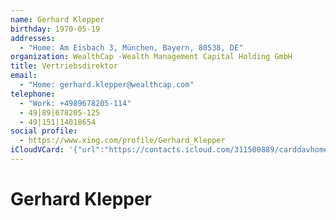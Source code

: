```yaml
---
name: Gerhard Klepper
birthday: 1970-05-19
addresses:
  - "Home: Am Eisbach 3, München, Bayern, 80538, DE"
organization: WealthCap -Wealth Management Capital Holding GmbH
title: Vertriebsdirektor
email:
  - "Home: gerhard.klepper@wealthcap.com"
telephone:
  - "Work: +4989678205-114"
  - 49|89|678205-125
  - 49|151|14018654
social profile:
  - https://www.xing.com/profile/Gerhard_Klepper
iCloudVCard: '{"url":"https://contacts.icloud.com/311500889/carddavhome/card/YmNmODBmMTgtMGU4NS00M2FmLWE2YzQtYmY1MGY1ZWY0MzJi.vcf","etag":"\"kmfhegws\"","data":"BEGIN:VCARD\r\nVERSION:3.0\r\nFN:\r\nN:Klepper;Gerhard;;;\r\nUID:bcf80f18-0e85-43af-a6c4-bf50f5ef432b\r\nBDAY;VALUE=date:1970-05-19\r\nADR;TYPE=HOME:;;Am Eisbach 3;München;Bayern;80538;DE;\r\nWP1.X-ABLABEL:Work\r\nWP2.X-ABLABEL:Work\r\nWP3.X-ABLABEL:Work\r\nWP4.X-ABLABEL:Work\r\nitem0.X-ABLABEL:xing\r\nPRODID:ez-vcard 0.9.13-fc\r\nREV:2025-04-03T22:06:21Z\r\nORG:WealthCap -Wealth Management Capital Holding GmbH;\r\nTITLE:Vertriebsdirektor\r\nEMAIL;TYPE=HOME:gerhard.klepper@wealthcap.com\r\nPHOTO;VALUE=uri:https://gateway.icloud.com/contacts/311500889/ck/card/46d41\r\n dd42d10162979fd0bc59df2a63d\r\nTEL;TYPE=WORK:+4989678205-114\r\nTEL:49|89|678205-125\r\nTEL:49|151|14018654\r\nitem0.X-SOCIALPROFILE;X-USER=Gerhard_Klepper:https://www.xing.com/profile/G\r\n erhard_Klepper\r\nEND:VCARD"}'
---
```

# Gerhard Klepper
